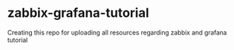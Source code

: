 # zabbix-grafana-tutorial
Creating this repo for uploading all resources regarding zabbix and grafana tutorial
